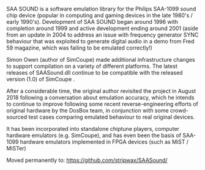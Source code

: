 SAA SOUND is a software emulation library for the Philips SAA-1099 sound chip device (popular in computing and gaming devices in the late 1980's / early 1990's).  Development of SAA SOUND began around 1996 with completion around 1999 and active development ending around 2001 (aside from an update in 2004 to address an issue with frequency generator SYNC behaviour that was exploited to generate digital audio in a demo from Fred 59 magazine, which was failing to be emulated correctly!)

Simon Owen (author of SimCoupe) made additional infrastructure changes to support compilation on a variety of different platforms.  The latest releases of SAASound.dll continue to be compatible with the released version (1.0) of SimCoupe .

After a considerable time, the original author revisited the project in August 2018 following a conversation about emulation accuracy, which he intends to continue to improve following some recent reverse-engineering efforts of original hardware by the DosBox team, in conjunction with some crowd-sourced test cases comparing emulated behaviour to real original devices.

It has been incorporated into standalone chiptune players, computer hardware emulators (e.g. SimCoupe), and has even been the basis of SAA-1099 hardware emulators implemented in FPGA devices (such as MiST / MiSTer)

Moved permanently to: 
 https://github.com/stripwax/SAASound/
